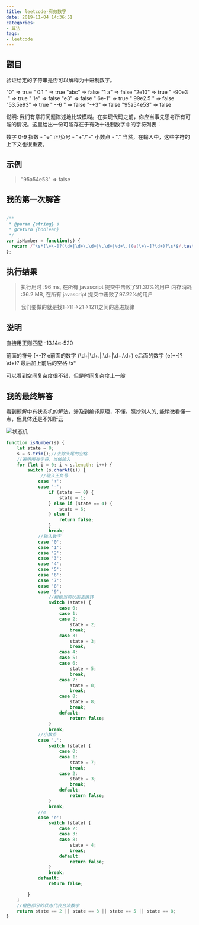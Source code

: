 ```yaml
---
title: leetcode-有效数字
date: 2019-11-04 14:36:51
categories:
- 算法
tags:
- leetcode
---
```


## 题目

验证给定的字符串是否可以解释为十进制数字。

"0" => true
" 0.1 " => true
"abc" => false
"1 a" => false
"2e10" => true
" -90e3   " => true
" 1e" => false
"e3" => false
" 6e-1" => true
" 99e2.5 " => false
"53.5e93" => true
" --6 " => false
"-+3" => false
"95a54e53" => false

说明: 我们有意将问题陈述地比较模糊。在实现代码之前，你应当事先思考所有可能的情况。这里给出一份可能存在于有效十进制数字中的字符列表：

数字 0-9
指数 - "e"
正/负号 - "+"/"-"
小数点 - "."
当然，在输入中，这些字符的上下文也很重要。

## 示例

> "95a54e53" => false

## 我的第一次解答

```javascript

/**
 * @param {string} s
 * @return {boolean}
 */
var isNumber = function(s) {
  return /^\s*[\+\-]?(\d+|\d+\.\d+|\.\d+|\d+\.)(e[\+\-]?\d+)?\s*$/.test(s)
};

```

##  执行结果

> 执行用时 :96 ms, 在所有 javascript 提交中击败了91.30%的用户
> 内存消耗 :36.2 MB, 在所有 javascript 提交中击败了97.22%的用户
>   
> 我们要做的就是找1->11->21->1211之间的递进规律


## 说明

直接用正则匹配
-13.14e-520

前面的符号 [\+\-]?
e前面的数字 (\d+|\d+\.|\.\d+|\d+\.\d+)
e后面的数字 (e[\+\-]?\d+)?
最后加上前后的空格 \s*

可以看到空间复杂度很不错，但是时间复杂度上一般

## 我的最终解答

看到题解中有状态机的解法，涉及到编译原理，不懂。照抄别人的,
能稍微看懂一点，但具体还是不知所云

![状态机][1]

```javascript
function isNumber(s) {
    let state = 0; 
    s = s.trim();//去除头尾的空格
    //遍历所有字符，当做输入
    for (let i = 0; i < s.length; i++) {
        switch (s.charAt(i)) {
             //输入正负号
            case '+':
            case '-':
                if (state == 0) {
                    state = 1;
                } else if (state == 4) {
                    state = 6;
                } else {
                    return false;
                }
                break;
            //输入数字
            case '0':
            case '1':
            case '2':
            case '3':
            case '4':
            case '5':
            case '6':
            case '7':
            case '8':
            case '9':
                //根据当前状态去跳转
                switch (state) {
                    case 0:
                    case 1:
                    case 2:
                        state = 2;
                        break;
                    case 3:
                        state = 3;
                        break;
                    case 4:
                    case 5:
                    case 6:
                        state = 5;
                        break;
                    case 7:
                        state = 8;
                        break;
                    case 8:
                        state = 8;
                        break;
                    default:
                        return false;
                }
                break;
            //小数点
            case '.':
                switch (state) {
                    case 0:
                    case 1:
                        state = 7;
                        break;
                    case 2:
                        state = 3;
                        break;
                    default:
                        return false;
                }
                break;
            //e
            case 'e':
                switch (state) {
                    case 2:
                    case 3:
                    case 8:
                        state = 4;
                        break;
                    default:
                        return false;
                }
                break;
            default:
                return false;

        }
    }
    //橙色部分的状态代表合法数字
    return state == 2 || state == 3 || state == 5 || state == 8;
}
```

[1]: https://blog-images-1252854786.cos.ap-guangzhou.myqcloud.com/imgs/algorithm/leetcode1.jpg